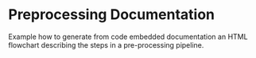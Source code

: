 # Preprocessing Documentation
Example how to generate from code embedded documentation an HTML flowchart describing the steps in a pre-processing pipeline.
